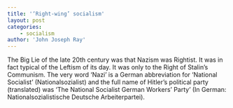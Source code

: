 ```yaml
---
title: '‘Right-wing’ socialism'
layout: post
categories:
    - socialism
author: 'John Joseph Ray'
---
```


The Big Lie of the late 20th century was that Nazism was Rightist. It was in fact typical of the Leftism of its day. It was only to the Right of Stalin’s Communism. The very word ‘Nazi’ is a German abbreviation for ‘National Socialist’ (Nationalsozialist) and the full name of Hitler’s political party (translated) was ‘The National Socialist German Workers’ Party’ (In German: Nationalsozialistische Deutsche Arbeiterpartei).